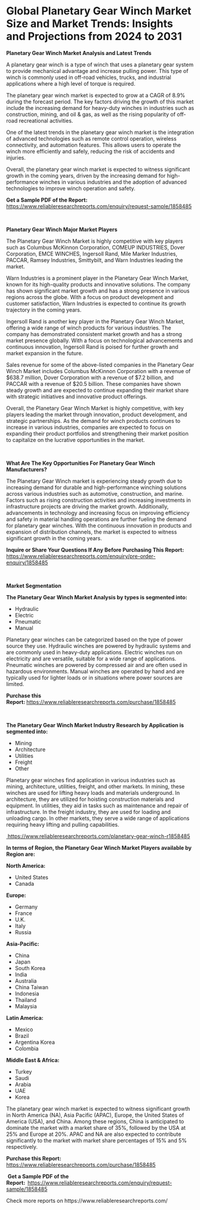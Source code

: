 <p><h1>Global Planetary Gear Winch Market Size and Market Trends: Insights and Projections from 2024 to 2031</h1></p><p><strong>Planetary Gear Winch Market Analysis and Latest Trends</strong></p>
<p><p>A planetary gear winch is a type of winch that uses a planetary gear system to provide mechanical advantage and increase pulling power. This type of winch is commonly used in off-road vehicles, trucks, and industrial applications where a high level of torque is required.</p><p>The planetary gear winch market is expected to grow at a CAGR of 8.9% during the forecast period. The key factors driving the growth of this market include the increasing demand for heavy-duty winches in industries such as construction, mining, and oil & gas, as well as the rising popularity of off-road recreational activities.</p><p>One of the latest trends in the planetary gear winch market is the integration of advanced technologies such as remote control operation, wireless connectivity, and automation features. This allows users to operate the winch more efficiently and safely, reducing the risk of accidents and injuries.</p><p>Overall, the planetary gear winch market is expected to witness significant growth in the coming years, driven by the increasing demand for high-performance winches in various industries and the adoption of advanced technologies to improve winch operation and safety.</p></p>
<p><strong>Get a Sample PDF of the Report:&nbsp;</strong> <a href="https://www.reliableresearchreports.com/enquiry/request-sample/1858485">https://www.reliableresearchreports.com/enquiry/request-sample/1858485</a></p>
<p>&nbsp;</p>
<p><strong>Planetary Gear Winch Major Market Players</strong></p>
<p><p>The Planetary Gear Winch Market is highly competitive with key players such as Columbus McKinnon Corporation, COMEUP INDUSTRIES, Dover Corporation, EMCE WINCHES, Ingersoll Rand, Mile Marker Industries, PACCAR, Ramsey Industries, Smittybilt, and Warn Industries leading the market. </p><p>Warn Industries is a prominent player in the Planetary Gear Winch Market, known for its high-quality products and innovative solutions. The company has shown significant market growth and has a strong presence in various regions across the globe. With a focus on product development and customer satisfaction, Warn Industries is expected to continue its growth trajectory in the coming years.</p><p>Ingersoll Rand is another key player in the Planetary Gear Winch Market, offering a wide range of winch products for various industries. The company has demonstrated consistent market growth and has a strong market presence globally. With a focus on technological advancements and continuous innovation, Ingersoll Rand is poised for further growth and market expansion in the future.</p><p>Sales revenue for some of the above-listed companies in the Planetary Gear Winch Market includes Columbus McKinnon Corporation with a revenue of $638.7 million, Dover Corporation with a revenue of $7.2 billion, and PACCAR with a revenue of $20.5 billion. These companies have shown steady growth and are expected to continue expanding their market share with strategic initiatives and innovative product offerings. </p><p>Overall, the Planetary Gear Winch Market is highly competitive, with key players leading the market through innovation, product development, and strategic partnerships. As the demand for winch products continues to increase in various industries, companies are expected to focus on expanding their product portfolios and strengthening their market position to capitalize on the lucrative opportunities in the market.</p></p>
<p>&nbsp;</p>
<p><strong>What Are The Key Opportunities For Planetary Gear Winch Manufacturers?</strong></p>
<p><p>The Planetary Gear Winch market is experiencing steady growth due to increasing demand for durable and high-performance winching solutions across various industries such as automotive, construction, and marine. Factors such as rising construction activities and increasing investments in infrastructure projects are driving the market growth. Additionally, advancements in technology and increasing focus on improving efficiency and safety in material handling operations are further fueling the demand for planetary gear winches. With the continuous innovation in products and expansion of distribution channels, the market is expected to witness significant growth in the coming years.</p></p>
<p><strong>Inquire or Share Your Questions If Any Before Purchasing This Report:</strong> <a href="https://www.reliableresearchreports.com/enquiry/pre-order-enquiry/1858485">https://www.reliableresearchreports.com/enquiry/pre-order-enquiry/1858485</a></p>
<p>&nbsp;</p>
<p><strong>Market Segmentation</strong></p>
<p><strong>The Planetary Gear Winch Market Analysis by types is segmented into:</strong></p>
<p><ul><li>Hydraulic</li><li>Electric</li><li>Pneumatic</li><li>Manual</li></ul></p>
<p><p>Planetary gear winches can be categorized based on the type of power source they use. Hydraulic winches are powered by hydraulic systems and are commonly used in heavy-duty applications. Electric winches run on electricity and are versatile, suitable for a wide range of applications. Pneumatic winches are powered by compressed air and are often used in hazardous environments. Manual winches are operated by hand and are typically used for lighter loads or in situations where power sources are limited.</p></p>
<p><strong>Purchase this Report:&nbsp;</strong><a href="https://www.reliableresearchreports.com/purchase/1858485">https://www.reliableresearchreports.com/purchase/1858485</a></p>
<p>&nbsp;</p>
<p><strong>The Planetary Gear Winch Market Industry Research by Application is segmented into:</strong></p>
<p><ul><li>Mining</li><li>Architecture</li><li>Utilities</li><li>Freight</li><li>Other</li></ul></p>
<p><p>Planetary gear winches find application in various industries such as mining, architecture, utilities, freight, and other markets. In mining, these winches are used for lifting heavy loads and materials underground. In architecture, they are utilized for hoisting construction materials and equipment. In utilities, they aid in tasks such as maintenance and repair of infrastructure. In the freight industry, they are used for loading and unloading cargo. In other markets, they serve a wide range of applications requiring heavy lifting and pulling capabilities.</p></p>
<p><a href="https://www.reliableresearchreports.com/planetary-gear-winch-r1858485">&nbsp;https://www.reliableresearchreports.com/planetary-gear-winch-r1858485</a></p>
<p><strong>In terms of Region, the Planetary Gear Winch Market Players available by Region are:</strong></p>
<p>
    <p> <strong> North America: </strong>
        <ul>
            <li>United States</li>
            <li>Canada</li>
        </ul>
        </p> 
    <p> <strong> Europe: </strong>
        <ul>
            <li>Germany</li>
            <li>France</li>
            <li>U.K.</li>
            <li>Italy</li>
            <li>Russia</li>
        </ul>
        </p> 
    <p> <strong> Asia-Pacific: </strong>
        <ul>
            <li>China</li>
            <li>Japan</li>
            <li>South Korea</li>
            <li>India</li>
            <li>Australia</li>
            <li>China Taiwan</li>
            <li>Indonesia</li>
            <li>Thailand</li>
            <li>Malaysia</li>
        </ul>
        </p> 
    <p> <strong> Latin America: </strong>
        <ul>
            <li>Mexico</li>
            <li>Brazil</li>
            <li>Argentina Korea</li>
            <li>Colombia</li>
        </ul>
        </p> 
    <p> <strong> Middle East & Africa: </strong>
        <ul>
            <li>Turkey</li>
            <li>Saudi</li>
            <li>Arabia</li>
            <li>UAE</li>
            <li>Korea</li>
        </ul>
    </p>
    </p>
<p><p>The planetary gear winch market is expected to witness significant growth in North America (NA), Asia Pacific (APAC), Europe, the United States of America (USA), and China. Among these regions, China is anticipated to dominate the market with a market share of 35%, followed by the USA at 25% and Europe at 20%. APAC and NA are also expected to contribute significantly to the market with market share percentages of 15% and 5% respectively.</p></p>
<p><strong>Purchase this Report: </strong><a href="https://www.reliableresearchreports.com/purchase/1858485">https://www.reliableresearchreports.com/purchase/1858485</a></p>
<p>&nbsp;<strong>Get a Sample PDF of the Report:&nbsp;&nbsp;</strong><a href="https://www.reliableresearchreports.com/enquiry/request-sample/1858485">https://www.reliableresearchreports.com/enquiry/request-sample/1858485</a></p>
<p><strong></strong></p>
<p>Check more reports on https://www.reliableresearchreports.com/</p>